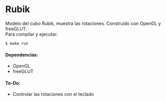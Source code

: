 Rubik
=====
Modelo del cubo Rubik, muestra las rotaciones. Construido con OpenGL y freeGLUT.  
Para compilar y ejecutar:

    $ make run  

#### Dependencias:  
*   OpenGL
*   freeGLUT

#### To-Do:  
*   Controlar las rotaciones con el teclado
